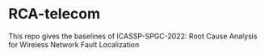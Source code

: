 # RCA-telecom
This repo gives the baselines of ICASSP-SPGC-2022: Root Cause Analysis for Wireless Network Fault Localization
